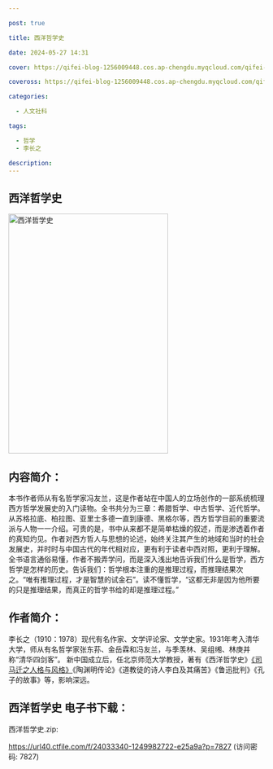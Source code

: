 ```yaml
---

post: true

title: 西洋哲学史

date: 2024-05-27 14:31

cover: https://qifei-blog-1256009448.cos.ap-chengdu.myqcloud.com/qifei-blog/6614a38e68eb9357137a16f2.jpg

coveross: https://qifei-blog-1256009448.cos.ap-chengdu.myqcloud.com/qifei-blog/6614a38e68eb9357137a16f2.jpg

categories:

  - 人文社科

tags:

  - 哲学
  - 李长之

description:
---
```


##  西洋哲学史

<img alt="西洋哲学史 " class="aligncenter loading" data-was-processed="true" decoding="async" fetchpriority="high" height="471" src="https://qifei-blog-1256009448.cos.ap-chengdu.myqcloud.com/qifei-blog/6614a38e68eb9357137a16f2.jpg " style="cursor: zoom-in;" width="314"/>

## 内容简介：

本书作者师从有名哲学家冯友兰，这是作者站在中国人的立场创作的一部系统梳理西方哲学发展史的入门读物。全书共分为三章：希腊哲学、中古哲学、近代哲学。从苏格拉底、柏拉图、亚里士多德一直到康德、黑格尔等，西方哲学目前的重要流派与人物一一介绍。可贵的是，书中从来都不是简单枯燥的叙述，而是渗透着作者的真知灼见。作者对西方哲人与思想的论述，始终关注其产生的地域和当时的社会发展史，并时时与中国古代的年代相对应，更有利于读者中西对照，更利于理解。全书语言通俗易懂，作者不搬弄学问，而是深入浅出地告诉我们什么是哲学，西方哲学是怎样的历史。告诉我们：哲学根本注重的是推理过程，而推理结果次之。“唯有推理过程，才是智慧的试金石”。读不懂哲学，“这都无非是因为他所要的只是推理结果，而真正的哲学书给的却是推理过程。”

## 作者简介：

李长之（1910：1978）现代有名作家、文学评论家、文学史家。1931年考入清华大学，师从有名哲学家张东荪、金岳霖和冯友兰，与季羡林、吴组缃、林庚并称“清华四剑客”。 新中国成立后，任北京师范大学教授，著有《西洋哲学史》<a href="https://www.huibooks.com/22945.html">《司马迁之人格与风格》</a>《陶渊明传论》《道教徒的诗人李白及其痛苦》《鲁迅批判》《孔子的故事》等，影响深远。

## 西洋哲学史 电子书下载：
西洋哲学史.zip: 

https://url40.ctfile.com/f/24033340-1249982722-e25a9a?p=7827 (访问密码: 7827)
